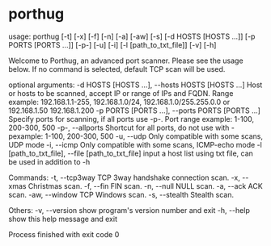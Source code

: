 # porthug
usage: porthug [-t] [-x] [-f] [-n] [-a] [-aw] [-s] [-d HOSTS [HOSTS ...]]
               [-p PORTS [PORTS ...]] [-p-] [-u] [-i] [-l [path_to_txt_file]]
               [-v] [-h]

Welcome to Porthug, an advanced port scanner. Please see the usage below. If
no command is selected, default TCP scan will be used.

optional arguments:
  -d HOSTS [HOSTS ...], --hosts HOSTS [HOSTS ...]
                        Host or hosts to be scanned, accept IP or range of IPs
                        and FQDN. Range example: 192.168.1.1-255,
                        192.168.1.0/24, 192.168.1.0/255.255.0.0 or
                        192.168.1.50 192.168.1.200
  -p PORTS [PORTS ...], --ports PORTS [PORTS ...]
                        Specify ports for scanning, if all ports use -p-. Port
                        range example: 1-100, 200-300, 500
  -p-, --allports       Shortcut for all ports, do not use with -pexample:
                        1-100, 200-300, 500
  -u, --udp             Only compatible with some scans, UDP mode
  -i, --icmp            Only compatible with some scans, ICMP-echo mode
  -l [path_to_txt_file], --file [path_to_txt_file]
                        input a host list using txt file, can be used in
                        addition to -h

Commands:
  -t, --tcp3way         TCP 3way handshake connection scan.
  -x, --xmas            Christmas scan.
  -f, --fin             FIN scan.
  -n, --null            NULL scan.
  -a, --ack             ACK scan.
  -aw, --window         TCP Windows scan.
  -s, --stealth         Stealth scan.

Others:
  -v, --version         show program's version number and exit
  -h, --help            show this help message and exit

Process finished with exit code 0
